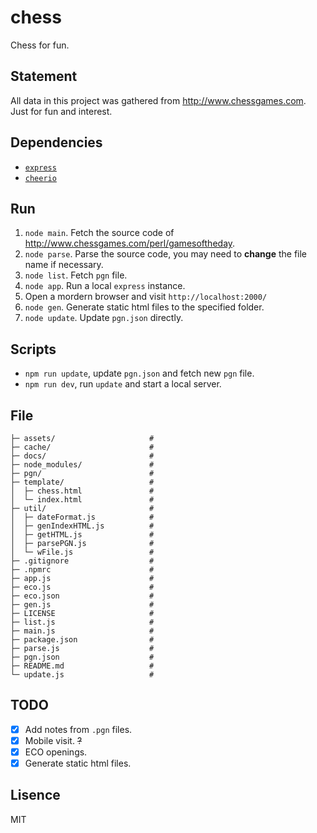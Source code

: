 # chess

Chess for fun.

## Statement

All data in this project was gathered from <http://www.chessgames.com>. Just for fun and interest.

## Dependencies

- [`express`](https://expressjs.com)
- [`cheerio`](https://cheerio.js.org/)

## Run

1. `node main`. Fetch the source code of <http://www.chessgames.com/perl/gamesoftheday>.
2. `node parse`. Parse the source code, you may need to **change** the file name if necessary.
3. `node list`. Fetch `pgn` file.
4. `node app`. Run a local `express` instance.
5. Open a mordern browser and visit `http://localhost:2000/`
6. `node gen`. Generate static html files to the specified folder.
7. `node update`. Update `pgn.json` directly.

## Scripts

- `npm run update`, update `pgn.json` and fetch new `pgn` file.
- `npm run dev`, run `update` and start a local server.

## File

```
├─ assets/                     #
├─ cache/                      #
├─ docs/                       #
├─ node_modules/               #
├─ pgn/                        #
├─ template/                   #
│  ├─ chess.html               #
│  └─ index.html               #
├─ util/                       #
│  ├─ dateFormat.js            #
│  ├─ genIndexHTML.js          #
│  ├─ getHTML.js               #
│  ├─ parsePGN.js              #
│  └─ wFile.js                 #
├─ .gitignore                  #
├─ .npmrc                      #
├─ app.js                      #
├─ eco.js                      #
├─ eco.json                    #
├─ gen.js                      #
├─ LICENSE                     #
├─ list.js                     #
├─ main.js                     #
├─ package.json                #
├─ parse.js                    #
├─ pgn.json                    #
├─ README.md                   #
└─ update.js                   #
```

## TODO

- [x] Add notes from `.pgn` files.
- [x] Mobile visit. ~~?~~
- [x] ECO openings.
- [x] Generate static html files.

## Lisence

MIT
